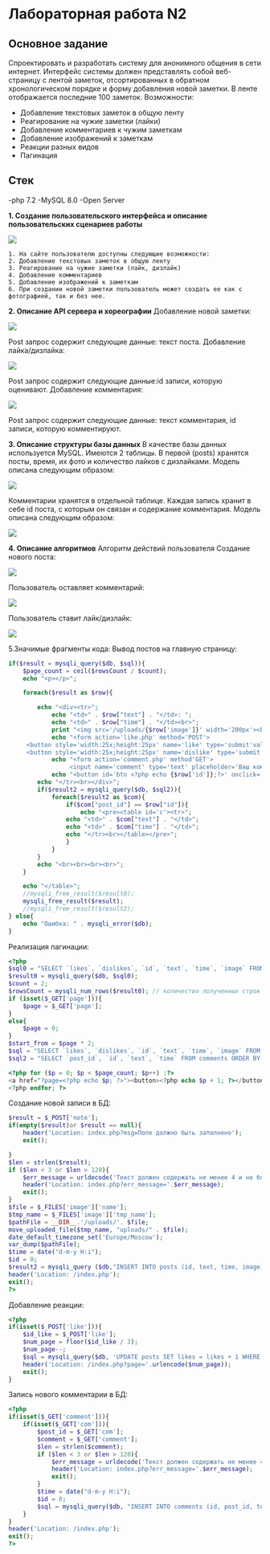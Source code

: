 # Лабораторная работа N2

## Основное задание

Спроектировать и разработать систему для анонимного общения в сети
интернет.
Интерфейс системы должен представлять собой веб-страницу с лентой
заметок, отсортированных в обратном хронологическом порядке и форму
добавления новой заметки. В ленте отображается последние 100 заметок.
Возможности:

- Добавление текстовых заметок в общую ленту
- Реагирование на чужие заметки (лайки)
- Добавление комментариев к чужим заметкам
- Добавление изображений к заметкам
- Реакции разных видов
- Пагинация

## Стек
 -php 7.2
 -MySQL 8.0
 -Open Server

**1. Создание пользовательского интерфейса и описание пользовательских
сценариев работы**

![](https://github.com/lol1gr1zzy/phpforum/blob/main/png1.jpg)

```
1. На сайте пользователю доступны следующие возможности:
2. Добавление текстовых заметок в общую ленту
3. Реагирование на чужие заметки (лайк, дизлайк)
4. Добавление комментариев
5. Добавление изображений к заметкам
6. При создании новой заметки пользователь может создать ее как с
фотографией, так и без нее.
```
**2. Описание API сервера и хореографии**
    Добавление новой заметки:
    
![](https://github.com/lol1gr1zzy/phpforum/blob/main/png2.jpg)

Post запрос содержит следующие данные: текст поста.
Добавление лайка/дизлайка:

![](https://github.com/lol1gr1zzy/phpforum/blob/main/png3.jpg)

Post запрос содержит следующие данные:id записи, которую оценивают.
Добавление комментария:

![](https://github.com/lol1gr1zzy/phpforum/blob/main/png4.jpg)

Post запрос содержит следующие данные: текст комментария, id записи, которую
комментируют.

**3. Описание структуры базы данных**
    В качестве базы данных используется MySQL. Имеются 2 таблицы.
    В первой (posts) хранятся посты, время, их фото и количество лайков с
    дизлайками. Модель описана следующим образом:
    
![](https://github.com/lol1gr1zzy/phpforum/blob/main/DB1.jpg)
    
Комментарии хранятся в отдельной таблице. Каждая запись хранит в себе id
поста, с которым он связан и содержание комментария. Модель описана следующим
образом:

![](https://github.com/lol1gr1zzy/phpforum/blob/main/DB2.jpg)
    
**4. Описание алгоритмов**
Алгоритм действий пользователя
Создание нового поста:

![](https://github.com/lol1gr1zzy/phpforum/blob/main/alg1.jpg)

Пользователь оставляет комментарий:

![](https://github.com/lol1gr1zzy/phpforum/blob/main/alg2.jpg)

Пользователь ставит лайк/дизлайк:

![](https://github.com/lol1gr1zzy/phpforum/blob/main/alg3.jpg)

5.Значимые фрагменты кода:
Вывод постов на главную страницу:
```php
if($result = mysqli_query($db, $sql)){
    $page_count = ceil($rowsCount / $count);
    echo "<p></p>";

    foreach($result as $row){

        echo "<div><tr>";
            echo "<td>" . $row["text"] . "</td>: ";
            echo "<td>" . $row["time"] . "</td><br>"; 
            print "<img src='/uploads/{$row['image']}' width='200px'><br>";
            echo "<form action='like.php' method='POST'>
     <button style='width:25x;height:25px' name='like' type='submit'value='{$row['id']}'> 👍 {$row['likes']}</button>
     <button style='width:25x;height:25px' name='dislike' type='submit' value='{$row['id']}'> 👎 {$row['dislikes']}</button></form>";
            echo "<form action='comment.php' method'GET'>
                 <input name='comment' type='text' placeholder='Ваш коммент'><button name='com' type='submit' value='{$row['id']}'> Комм </button></form>";
            echo "<button id='btn <?php echo {$row['id']};?>' onclick='show_comments('<?php echo {$row['id']}')'>Развернуть</button>";
        echo "</tr><br></div>";
        if($result2 = mysqli_query($db, $sql2)){
            foreach($result2 as $com){
                if($com["post_id"] == $row["id"]){
                    echo "<pre><table id='c'><tr>";
                echo "<td>" . $com["text"] . "</td>";
                echo "<td>" . $com["time"] . "</td>";
                echo "</tr><br></table></pre>";
                }
            }
        }
        echo "<br><br><br><br>";
    }

    echo "</table>";
    //mysqli_free_result($result0);
    mysqli_free_result($result);
    //mysqli_free_result($result2);
} else{
    echo "Ошибка: " . mysqli_error($db);
}
```

Реализация пагинации:
```php
<?php
$sql0 = "SELECT `likes`, `dislikes`, `id`, `text`, `time`, `image` FROM posts";
$result0 = mysqli_query($db, $sql0);
$count = 2;
$rowsCount = mysqli_num_rows($result0); // количество полученных строк
if (isset($_GET['page'])){
    $page = $_GET['page'];
}
else{
    $page = 0;
}
$start_from = $page * 2;
$sql = "SELECT `likes`, `dislikes`, `id`, `text`, `time`, `image` FROM posts ORDER BY `time` DESC LIMIT $start_from, $count";
$sql2 = "SELECT `post_id`, `id`, `text`, `time` FROM comments ORDER BY `time` DESC";
```
```php
<?php for ($p = 0; $p < $page_count; $p++) :?>
<a href="?page=<?php echo $p; ?>"><button><?php echo $p + 1; ?></button></a>
<?php endfor; ?>
```
Создание новой записи в БД:
```php
$result = $_POST['note'];
if(empty($result)or $result == null){
    header('Location: index.php?msg=Поле должно быть заполнено');
    exit();

}
$len = strlen($result);
if ($len < 3 or $len > 120){
    $err_message = urldecode('Текст должен содержать не менее 4 и не более 120 символов');
    header('Location: index.php?err_message='.$err_message);
    exit();
}
$file = $_FILES['image']['name'];
$tmp_name = $_FILES['image']['tmp_name'];
$pathFile = __DIR__.'/uploads/'. $file;
move_uploaded_file($tmp_name, "uploads/" . $file);
date_default_timezone_set('Europe/Moscow');
var_dump($pathFile);
$time = date("d-m-y H:i");
$id = 0;
$result2 = mysqli_query ($db,"INSERT INTO posts (id, text, time, image) VALUES('$id', '$result', '$time', '$file')");
header('Location: /index.php');
exit();
?>
```

Добавление реакции:
```php
<?php
if(isset($_POST['like'])){
    $id_like = $_POST['like'];
    $num_page = floor($id_like / 3);
    $num_page--;
    $sql = mysqli_query($db, 'UPDATE posts SET likes = likes + 1 WHERE id = '.$id_like.'');
    header('Location: /index.php?page='.urlencode($num_page));
    exit();
}
```
Запись нового комментарии в БД:
```php
<?php
if(isset($_GET['comment'])){
    if(isset($_GET['com'])){
        $post_id = $_GET['com'];
        $comment = $_GET['comment'];
        $len = strlen($comment);
        if ($len < 3 or $len > 120){
            $err_message = urldecode('Текст должен содержать не менее 4 и не более 120 символов');
            header('Location: index.php?err_message='.$err_message);
            exit();
        }
        $time = date("d-m-y H:i");
        $id = 0;
        $sql = mysqli_query($db, "INSERT INTO comments (id, post_id, text, time) VALUES ('$id', '$post_id', '$comment', '$time')");
    }
}
header('Location: /index.php');
exit();
?>
```
